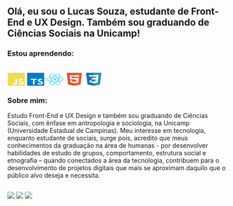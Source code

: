 ## Olá, eu sou o Lucas Souza, estudante de Front-End e UX Design. Também sou graduando de Ciências Sociais na Unicamp!

### Estou aprendendo:

</div>
<div style="display: inline_block"><br>
  <img align="center" alt="Lucas-Js" height="30" width="40" src="https://raw.githubusercontent.com/devicons/devicon/master/icons/javascript/javascript-plain.svg">
  <img align="center" alt="Lucas-Ts" height="30" width="40" src="https://raw.githubusercontent.com/devicons/devicon/master/icons/typescript/typescript-plain.svg">
  <img align="center" alt="Lucas-React" height="30" width="40" src="https://raw.githubusercontent.com/devicons/devicon/master/icons/react/react-original.svg">
  <img align="center" alt="Lucas-HTML" height="30" width="40" src="https://raw.githubusercontent.com/devicons/devicon/master/icons/html5/html5-original.svg">
  <img align="center" alt="Lucas-CSS" height="30" width="40" src="https://raw.githubusercontent.com/devicons/devicon/master/icons/css3/css3-original.svg">
</div>

### Sobre mim:

Estudo Front-End e UX Design e também sou graduando de Ciências Sociais, com ênfase em antropologia e sociologia, na Unicamp (Universidade Estadual de Campinas). Meu interesse em tecnologia, enquanto estudante de sociais, surge pois, acredito que meus conhecimentos da graduação na área de humanas - por desenvolver habilidades de estudo de grupos, comportamento, estrutura social e etnografia – quando conectados a área da tecnologia, contribuem para o desenvolvimento de projetos digitais que mais se aproximam daquilo que o público alvo deseja e necessita.

##

<div>
<a href="https://www.linkedin.com/in/lucasseouza/" target="_blank"><img src="https://img.shields.io/badge/LinkedIn-0077B5?style=for-the-badge&logo=linkedin&logoColor=white"></a>
<a href="mailto:lucassesouza@gmail.com" target="_blank"><img src="https://img.shields.io/badge/Gmail-D14836?style=for-the-badge&logo=gmail&logoColor=white"></a>
<a href="https://medium.com/@lucassesouza" target="_blank"><img src="https://img.shields.io/badge/Medium-12100E?style=for-the-badge&logo=medium&logoColor=white"></a>
</div>

                                      
